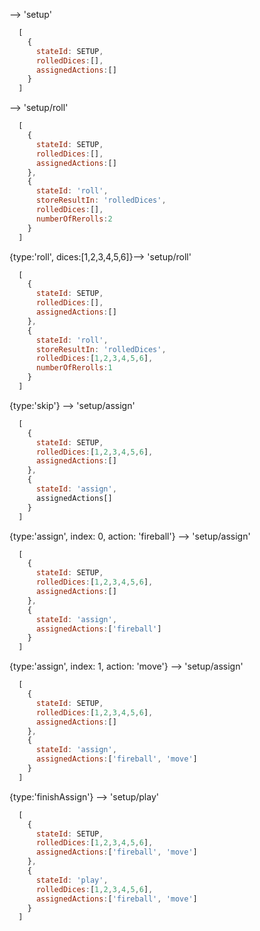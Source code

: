 --> 'setup'
```javascript
  [
    {
      stateId: SETUP,
      rolledDices:[],
      assignedActions:[]
    }
  ]
```

--> 'setup/roll'
```javascript
  [
    {
      stateId: SETUP,
      rolledDices:[],
      assignedActions:[]
    },
    {
      stateId: 'roll',
      storeResultIn: 'rolledDices',
      rolledDices:[],
      numberOfRerolls:2
    }
  ]
```

{type:'roll', dices:[1,2,3,4,5,6]}--> 'setup/roll'
```javascript
  [
    {
      stateId: SETUP,
      rolledDices:[],
      assignedActions:[]
    },
    {
      stateId: 'roll',
      storeResultIn: 'rolledDices',
      rolledDices:[1,2,3,4,5,6],
      numberOfRerolls:1
    }
  ]
```

{type:'skip'} --> 'setup/assign'
```javascript
  [
    {
      stateId: SETUP,
      rolledDices:[1,2,3,4,5,6],
      assignedActions:[]
    },
    {
      stateId: 'assign',
      assignedActions[]
    }
  ]
```

{type:'assign', index: 0, action: 'fireball'} --> 'setup/assign'
```javascript
  [
    {
      stateId: SETUP,
      rolledDices:[1,2,3,4,5,6],
      assignedActions:[]
    },
    {
      stateId: 'assign',
      assignedActions:['fireball']
    }
  ]
```

{type:'assign', index: 1, action: 'move'} --> 'setup/assign'
```javascript
  [
    {
      stateId: SETUP,
      rolledDices:[1,2,3,4,5,6],
      assignedActions:[]
    },
    {
      stateId: 'assign',
      assignedActions:['fireball', 'move']
    }
  ]
```

{type:'finishAssign'} --> 'setup/play'
```javascript
  [
    {
      stateId: SETUP,
      rolledDices:[1,2,3,4,5,6],
      assignedActions:['fireball', 'move']
    },
    {
      stateId: 'play',
      rolledDices:[1,2,3,4,5,6],
      assignedActions:['fireball', 'move']
    }
  ]
```